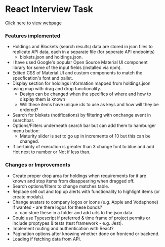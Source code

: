 # React Interview Task

[Click here to view webpage](http://localhost:3000)

### Features implemented
- Holdings and Blockets (search results) data are stored in json files to replicate API data, each in a separate file (for seperate API endpoints) 
    - blokets.json and holdings.json.
- I have used Google's popular Open Source Material UI component library for some of the input fields (installed via npm).
- Edited CSS of Material UI and custom components to match the specfication's font and pallet.
- Display section for holdings information mapped from holdings.json using map with drag and drop functionality.
    - Design can be changed when the specifics of where and how to display them is known 
    - Will these items have unique ids to use as keys and how will they be ordered?
- Search for blokets (notifications) by filtering with onchange event in searchbar.
- Options/Filters underneath search bar but can add them to hamburger menu button:
    - Maturity slider is set to go up in increments of 10 but this can be changed.
- If certainty of execution is greater than 3 change font to blue and add Hot next to number or Not if less than.

### Changes or Improvements
- Create proper drop area for holdings when requirements for it are known and stop items from disappearing when dragged off.
- Search options/filters to change matches table.
- Replace sell out and top up alerts with functionality to highlight items (or create modals).
- Change avatars to company logos or icons (e.g. Apple and Vodaphone) if wanted - are there logos for these bonds? 
    - can store these in a folder and add urls to the json data
- Could use Typescript if preferred & time frame of project permits or include proptypes & tests (test framework - e.g. Jest).
- Implement routing and authentication with React?
- Pagination options after knowing whether done on frontend or backend.
- Loading if fetching data from API.